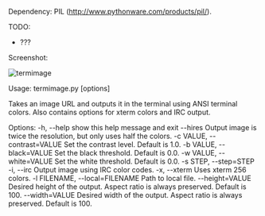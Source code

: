 Dependency: PIL (http://www.pythonware.com/products/pil/).

TODO:

- ???

Screenshot:

<img src="http://i.imgur.com/6u2lY.png" alt="termimage" title="termimage" />

Usage: termimage.py [options]

Takes an image URL and outputs it in the terminal using ANSI terminal colors.
Also contains                                     options for xterm colors and
IRC output.

Options:
  -h, --help            show this help message and exit
  --hires               Output image is twice the resolution, but only uses
                        half the colors.
  -c VALUE, --contrast=VALUE
                        Set the contrast level. Default is 1.0.
  -b VALUE, --black=VALUE
                        Set the black threshold. Default is 0.0.
  -w VALUE, --white=VALUE
                        Set the white threshold. Default is 0.0.
  -s STEP, --step=STEP  
  -i, --irc             Output image using IRC color codes.
  -x, --xterm           Uses xterm 256 colors.
  -l FILENAME, --local=FILENAME
                        Path to local file.
  --height=VALUE        Desired height of the output. Aspect ratio
                        is always preserved. Default is 100.
  --width=VALUE         Desired width of the output. Aspect ratio
                        is always preserved. Default is 100.
